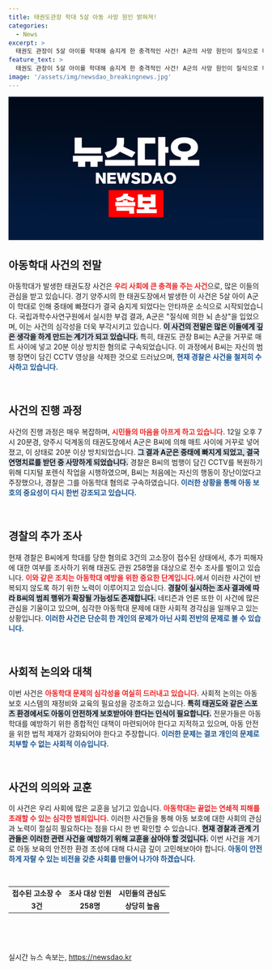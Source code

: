 ```yaml
---
title: 태권도관장 학대 5살 아동 사망 원인 밝혀져!
categories:
  - News
excerpt: >
  태권도 관장이 5살 아이를 학대해 숨지게 한 충격적인 사건! A군의 사망 원인이 질식으로 확인되며, 경찰은 CCTV 복원 작업과 피해자 추가 조사를 진행 중입니다. 과연 관장의 주장처럼 장난이었을까?
feature_text: >
  태권도 관장이 5살 아이를 학대해 숨지게 한 충격적인 사건! A군의 사망 원인이 질식으로 확인되며, 경찰은 CCTV 복원 작업과 피해자 추가 조사를 진행 중입니다. 과연 관장의 주장처럼 장난이었을까?
image: '/assets/img/newsdao_breakingnews.jpg'
---
```


<p><img src="/assets/img/newsdao_breakingnews.jpg" alt="implanttips 속보" /></p>

<h2 data-ke-size="size26">아동학대 사건의 전말</h2>

<p data-ke-size="size16">아동학대가 발생한 태권도장 사건은 <b><span style="color: #ee2323;">우리 사회에 큰 충격을 주는 사건</span></b>으로, 많은 이들의 관심을 받고 있습니다. 경기 양주시의 한 태권도장에서 발생한 이 사건은 5살 아이 A군이 학대로 인해 중태에 빠졌다가 결국 숨지게 되었다는 안타까운 소식으로 시작되었습니다. 국립과학수사연구원에서 실시한 부검 결과, A군은 "질식에 의한 뇌 손상"을 입었으며, 이는 사건의 심각성을 더욱 부각시키고 있습니다. <b><span style="background-color: #21538527;">이 사건의 전말은 많은 이들에게 깊은 생각을 하게 만드는 계기가 되고 있습니다.</span></b> 특히, 태권도 관장 B씨는 A군을 거꾸로 매트 사이에 넣고 20분 이상 방치한 혐의로 구속되었습니다. 이 과정에서 B씨는 자신의 범행 장면이 담긴 CCTV 영상을 삭제한 것으로 드러났으며, <b><span style="color: #1a5490;">현재 경찰은 사건을 철저히 수사하고 있습니다.</span></b></p>

<p data-ke-size="size16">&nbsp;</p>

<h2 data-ke-size="size26">사건의 진행 과정</h2>

<p data-ke-size="size16">사건의 진행 과정은 매우 복잡하며, <b><span style="color: #ee2323;">시민들의 마음을 아프게 하고 있습니다.</span></b> 12일 오후 7시 20분경, 양주시 덕계동의 태권도장에서 A군은 B씨에 의해 매트 사이에 거꾸로 넣어졌고, 이 상태로 20분 이상 방치되었습니다. <b><span style="background-color: #21538527;">그 결과 A군은 중태에 빠지게 되었고, 결국 연명치료를 받던 중 사망하게 되었습니다.</span></b> 경찰은 B씨의 범행이 담긴 CCTV를 복원하기 위해 디지털 포렌식 작업을 시행하였으며, B씨는 처음에는 자신의 행동이 장난이었다고 주장했으나, 경찰은 그를 아동학대 혐의로 구속하였습니다. <b><span style="color: #1a5490;">이러한 상황을 통해 아동 보호의 중요성이 다시 한번 강조되고 있습니다.</span></b></p>

<p data-ke-size="size16">&nbsp;</p>

<h2 data-ke-size="size26">경찰의 추가 조사</h2>

<p data-ke-size="size16">현재 경찰은 B씨에게 학대를 당한 혐의로 3건의 고소장이 접수된 상태에서, 추가 피해자에 대한 여부를 조사하기 위해 태권도 관원 258명을 대상으로 전수 조사를 벌이고 있습니다. <b><span style="color: #ee2323;">이와 같은 조치는 아동학대 예방을 위한 중요한 단계입니다.</span></b>에서 이러한 사건이 반복되지 않도록 하기 위한 노력이 이루어지고 있습니다. <b><span style="background-color: #21538527;">경찰이 실시하는 조사 결과에 따라 B씨의 범죄 행위가 확장될 가능성도 존재합니다.</span></b> 네티즌과 언론 또한 이 사건에 많은 관심을 기울이고 있으며, 심각한 아동학대 문제에 대한 사회적 경각심을 일깨우고 있는 상황입니다. <b><span style="color: #1a5490;">이러한 사건은 단순히 한 개인의 문제가 아닌 사회 전반의 문제로 볼 수 있습니다.</span></b></p>

<p data-ke-size="size16">&nbsp;</p>

<h2 data-ke-size="size26">사회적 논의와 대책</h2>

<p data-ke-size="size16">이번 사건은 <b><span style="color: #ee2323;">아동학대 문제의 심각성을 여실히 드러내고 있습니다.</span></b> 사회적 논의는 아동보호 시스템의 재정비와 교육의 필요성을 강조하고 있습니다. <b><span style="background-color: #21538527;">특히 태권도와 같은 스포츠 환경에서도 아동이 안전하게 보호받아야 한다는 인식이 필요합니다.</span></b> 전문가들은 아동학대를 예방하기 위한 종합적인 대책이 마련되어야 한다고 지적하고 있으며, 아동 안전을 위한 법적 제재가 강화되어야 한다고 주장합니다. <b><span style="color: #1a5490;">이러한 문제는 결코 개인의 문제로 치부할 수 없는 사회적 이슈입니다.</span></b></p>

<p data-ke-size="size16">&nbsp;</p>

<h2 data-ke-size="size26">사건의 의의와 교훈</h2>

<p data-ke-size="size16">이 사건은 우리 사회에 많은 교훈을 남기고 있습니다. <b><span style="color: #ee2323;">아동학대는 끝없는 연쇄적 피해를 초래할 수 있는 심각한 범죄입니다.</span></b> 이러한 사건들을 통해 아동 보호에 대한 사회의 관심과 노력이 절실히 필요하다는 점을 다시 한 번 확인할 수 있습니다. <b><span style="background-color: #21538527;">현재 경찰과 관계 기관들은 이러한 관련 사건을 예방하기 위해 교훈을 삼아야 할 것입니다.</span></b> 이번 사건을 계기로 아동 보육의 안전한 환경 조성에 대해 다시금 깊이 고민해보아야 합니다. <b><span style="color: #1a5490;">아동이 안전하게 자랄 수 있는 비전을 갖춘 사회를 만들어 나가야 하겠습니다.</span></b></p>

<p data-ke-size="size16">&nbsp;</p>

<table>
  <tr>
    <td style="text-align: center; height: 17px;"><b>접수된 고소장 수</b></td>
    <td style="text-align: center; height: 17px;"><b>조사 대상 인원</b></td>
    <td style="text-align: center; height: 17px;"><b>시민들의 관심도</b></td>
  </tr>
  <tr>
    <td style="text-align: center; height: 17px;"><b>3건</b></td>
    <td style="text-align: center; height: 17px;"><b>258명</b></td>
    <td style="text-align: center; height: 17px;"><b>상당히 높음</b></td>
  </tr>
</table>

<p data-ke-size="size16">&nbsp;</p>

<p data-ke-size="size16">&nbsp;</p>
실시간 뉴스 속보는, <a href="https://newsdao.kr" rel="dofollow">https://newsdao.kr</a>


